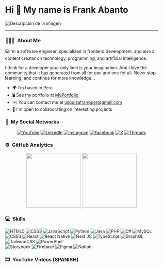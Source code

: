 Hi 👋 My name is Frank Abanto
=============================
![Descripción de la imagen](https://github.com/usuario/repositorio/raw/main/imagen.png)


--------------------------

### 👨🏼‍💻 &nbsp;About Me

💻I'm a software engineer, specialized in frontend development, and also a content creator on technology, programming, and artificial intelligence.

I think for a developer your only limit is your imagination. And I love the community that it has generated from all for one and one for all. Never stop learning, and continue for more knowledge...

* 🌍  I'm based in Perú
* 🖥️  See my portfolio at [MyPortfolio](https://frankusqabant.github.io/pagina-maquetacion-cv/)
* ✉️  You can contact me at [usquizafranquer@gmail.com](mailto:usquizafranquer@gmail.com)
* 🤝  I'm open to collaborating on interesting projects

### 🔗 &nbsp;My Social Networks
<p align="center" style="text-decoration: none; margin: 0; padding: 0;">
  <a href="https://www.youtube.com/@frankabanto" target="_blank"><img src="https://img.shields.io/badge/YouTube-%23FF0000.svg?style=for-the-badge&logo=YouTube&logoColor=white" alt="YouTube"></a>
  <a href="https://www.linkedin.com/in/frankabanto/" target="_blank"><img src="https://img.shields.io/badge/linkedin-%230077B5.svg?style=for-the-badge&logo=linkedin&logoColor=white" alt="LinkedIn"></a>
  <a href="https://www.instagram.com/frank_abant" target="_blank"><img src="https://img.shields.io/badge/Instagram-%23E4405F.svg?style=for-the-badge&logo=Instagram&logoColor=white" alt="Instagram"></a>
  <a href="https://www.facebook.com/FrankUsqAbanto" target="_blank"><img src="https://img.shields.io/badge/Facebook-%231877F2.svg?style=for-the-badge&logo=Facebook&logoColor=white" alt="Facebook"></a>
  <a href="https://www.twitter.com/FrankUsqAbanto" target="_blank"><img src="https://img.shields.io/badge/X-%23000000.svg?style=for-the-badge&logo=X&logoColor=white" alt="X"></a>
  <a href="https://www.threads.net/frank_abant" target="_blank"><img src="https://img.shields.io/badge/Threads-000000?style=for-the-badge&logo=Threads&logoColor=white" alt="Threads"></a>
</p>
<!-- 
[![YouTube](https://img.shields.io/badge/YouTube-%23FF0000.svg?style=for-the-badge&logo=YouTube&logoColor=white)](https://www.youtube.com/@frankabanto)
[![LinkedIn](https://img.shields.io/badge/linkedin-%230077B5.svg?style=for-the-badge&logo=linkedin&logoColor=white)](https://www.linkedin.com/in/frankabanto/)
[![Instagram](https://img.shields.io/badge/Instagram-%23E4405F.svg?style=for-the-badge&logo=Instagram&logoColor=white)](https://www.instagram.com/frank_abant)
[![Facebook](https://img.shields.io/badge/Facebook-%231877F2.svg?style=for-the-badge&logo=Facebook&logoColor=white)](https://www.facebook.com/FrankUsqAbanto)
[![X](https://img.shields.io/badge/X-%23000000.svg?style=for-the-badge&logo=X&logoColor=white)](https://www.twitter.com/FrankUsqAbanto)
[![Threads](https://img.shields.io/badge/Threads-000000?style=for-the-badge&logo=Threads&logoColor=white)](frank_abant)
-->

### ⚙️ &nbsp;GitHub Analytics

<!-- ![Frank Abanto' GitHub stats](https://github-readme-stats.vercel.app/api?username=FrankUsqAbant&show_icons=true&theme=dark) 
![Top Langs](https://github-readme-stats.vercel.app/api/top-langs/?username=FrankUsqAbant&layout=compact&theme=dark) -->

<p align="center">
  <a href="https://github.com/FrankUsqAbant">
    <img height="180em" src="https://github-readme-stats-eight-theta.vercel.app/api?username=FrankUsqAbant&show_icons=true&theme=algolia&include_all_commits=true&count_private=true">
    <img height="180em" src="https://github-readme-stats-eight-theta.vercel.app/api/top-langs/?username=FrankUsqAbant&layout=compact&langs_count=8&theme=algolia">
  </a>
</p>

### 💻 &nbsp;Skills 


![HTML5](https://img.shields.io/badge/html5-%23E34F26.svg?style=for-the-badge&logo=html5&logoColor=white)
![CSS3](https://img.shields.io/badge/css3-%231572B6.svg?style=for-the-badge&logo=css3&logoColor=white)
![JavaScript](https://img.shields.io/badge/javascript-%23323330.svg?style=for-the-badge&logo=javascript&logoColor=%23F7DF1E)
![Python](https://img.shields.io/badge/python-3670A0?style=for-the-badge&logo=python&logoColor=ffdd54)
![Java](https://img.shields.io/badge/java-%23ED8B00.svg?style=for-the-badge&logo=openjdk&logoColor=white)
![PHP](https://img.shields.io/badge/php-%23777BB4.svg?style=for-the-badge&logo=php&logoColor=white)
![C#](https://img.shields.io/badge/c%23-%23239120.svg?style=for-the-badge&logo=csharp&logoColor=white)
![MySQL](https://img.shields.io/badge/mysql-%2300f.svg?style=for-the-badge&logo=mysql&logoColor=white)
<br/>
![CSS3](https://img.shields.io/badge/css3-%231572B6.svg?style=for-the-badge&logo=css3&logoColor=white)
![React](https://img.shields.io/badge/react-%2320232a.svg?style=for-the-badge&logo=react&logoColor=%2361DAFB)
![React Native](https://img.shields.io/badge/react_native-%2320232a.svg?style=for-the-badge&logo=react&logoColor=%2361DAFB)
![Next JS](https://img.shields.io/badge/Next-black?style=for-the-badge&logo=next.js&logoColor=white)
![TypeScript](https://img.shields.io/badge/typescript-%23007ACC.svg?style=for-the-badge&logo=typescript&logoColor=white)
![GraphQL](https://img.shields.io/badge/-GraphQL-E10098?style=for-the-badge&logo=graphql&logoColor=white)
![TailwindCSS](https://img.shields.io/badge/tailwindcss-%2338B2AC.svg?style=for-the-badge&logo=tailwind-css&logoColor=white)
![PowerShell](https://img.shields.io/badge/PowerShell-%235391FE.svg?style=for-the-badge&logo=powershell&logoColor=white)
<br/>
![Storybook](https://img.shields.io/badge/-Storybook-FF4785?style=for-the-badge&logo=storybook&logoColor=white)
![Firebase](https://img.shields.io/badge/Firebase-039BE5?style=for-the-badge&logo=Firebase&logoColor=white)
![Figma](https://img.shields.io/badge/figma-%23F24E1E.svg?style=for-the-badge&logo=figma&logoColor=white)
![Notion](https://img.shields.io/badge/Notion-%23000000.svg?style=for-the-badge&logo=notion&logoColor=white)



<!-- 

### Badges

<b>My GitHub Stats</b>

<a href="http://www.github.com/FrankUsqAbant"><img src="https://github-readme-stats.vercel.app/api?username=FrankUsqAbant&show_icons=true&hide=&count_private=true&title_color=0891b2&text_color=ffffff&icon_color=0891b2&bg_color=1c1917&hide_border=true&show_icons=true" alt="FrankUsqAbant's GitHub stats" /></a>

<a href="http://www.github.com/FrankUsqAbant"><img src="https://github-readme-streak-stats.herokuapp.com/?user=FrankUsqAbant&stroke=ffffff&background=1c1917&ring=0891b2&fire=0891b2&currStreakNum=ffffff&currStreakLabel=0891b2&sideNums=ffffff&sideLabels=ffffff&dates=ffffff&hide_border=true" /></a>

<a href="https://github.com/FrankUsqAbant" align="left"><img src="https://github-readme-stats.vercel.app/api/top-langs/?username=FrankUsqAbant&langs_count=10&title_color=0891b2&text_color=ffffff&icon_color=0891b2&bg_color=1c1917&hide_border=true&locale=en&custom_title=Top%20%Languages" alt="Top Languages" /></a> -->

### 🎞️ &nbsp;YouTube Videos (SPANISH)

<!-- BEGIN YOUTUBE-CARDS -->

<!-- END YOUTUBE-CARDS -->




<!--
**FrankUsqAbant/FrankUsqAbant** is a ✨ _special_ ✨ repository because its `README.md` (this file) appears on your GitHub profile.

Here are some ideas to get you started:

- 🔭 I’m currently working on ...
- 🌱 I’m currently learning ...
- 👯 I’m looking to collaborate on ...
- 🤔 I’m looking for help with ...
- 💬 Ask me about ...
- 📫 How to reach me: ...
- 😄 Pronouns: ...
- ⚡ Fun fact: ...
-->
